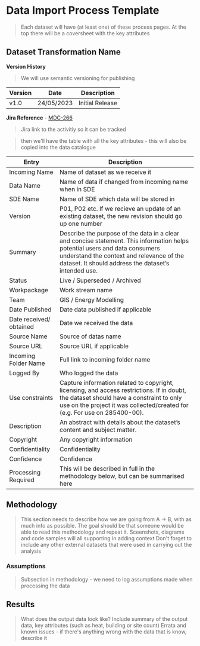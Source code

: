 # Data Import Process Template

> Each dataset will have (at least one) of these process pages. At the top there will be a coversheet with the key attributes

## Dataset Transformation Name

**Version History**
> We will use semantic versioning for publishing

| Version  | Date  | Description  |  
|---|---|---|
|  v1.0 | 24/05/2023  | Initial Release  | 
 
**Jira Reference** - [MDC-266](https://arupdigital.atlassian.net/jira/software/projects/MDC/boards/743?selectedIssue=MDC-226)

> Jira link to the activitiy so it can be tracked

> then we'll have the table with all the key attributes - this will also be copied into the data catalogue

| Entry                   | Description                                                                                                                                                                                                                     |
| ----------------------- | ------------------------------------------------------------------------------------------------------------------------------------------------------------------------------------------------------------------------------- |
| Incoming Name           | Name of dataset as we receive it                                                                                                                                                                                                |
| Data Name               | Name of data if changed from incoming name when in SDE                                                                                                                                                                          |
| SDE Name                | Name of SDE which data will be stored in                                                                                                                                                                                        |
| Version                 | P01, P02 etc. If we recieve an update of an existing dataset, the new revision should go up one number                                                                                                                          |
| Summary                 | Describe the purpose of the data in a clear and concise statement. This information helps potential users and data consumers understand the context and relevance of the dataset. It should address the dataset’s intended use. |
| Status                  | Live / Superseded / Archived                                                                                                                                                                                                    |
| Workpackage             | Work stream name                                                                                                                                                                                                                |
| Team                    | GIS / Energy Modelling                                                                                                                                                                                                          |
| Date Published          | Date data published if applicable                                                                                                                                                                                               |
| Date received/ obtained | Date we received the data                                                                                                                                                                                                       |
| Source Name             | Source of datas name                                                                                                                                                                                                            |
| Source URL              | Source URL if applicable                                                                                                                                                                                                        |
| Incoming Folder Name    | Full link to incoming folder name                                                                                                                                                                                               |
| Logged By               | Who logged the data                                                                                                                                                                                                             |
| Use constraints         | Capture information related to copyright, licensing, and access restrictions. If in doubt, the dataset should have a constraint to only use on the project it was collected/created for (e.g. For use on 285400-00).            |
| Description             | An abstract with details about the dataset’s content and subject matter.                                                                                                                                                        |
| Copyright               | Any copyright information                                                                                                                                                                                                       |
| Confidentiality         | Confidentiality                                                                                                                                                                                                                 |
| Confidence              | Confidence                                                                                                                                                                                                                      |
| Processing Required     | This will be described in full in the methodology below, but can be summarised here

## Methodology

> This section needs to describe how we are going from A -> B, with as much info as possible. The goal should be that someone would be able to read this methodology and repeat it. Sceenshots, diagrams and code samples will all supporting in adding context
> Don't forget to include any other external datasets that were used in carrying  out the analysis

### Assumptions

> Subsection in methodology - we need to log assumptions made when processing the data

## Results

> What does the output data look like? 
> Include summary of the output data, key attributes (such as heat, building or site count)
> Errata and known issues - if there's anything wrong with the data that is know, describe it